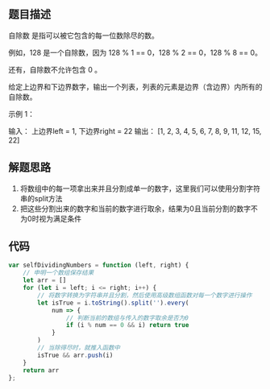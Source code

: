 ## 题目描述

自除数 是指可以被它包含的每一位数除尽的数。

例如，128 是一个自除数，因为 128 % 1 == 0，128 % 2 == 0，128 % 8 == 0。

还有，自除数不允许包含 0 。

给定上边界和下边界数字，输出一个列表，列表的元素是边界（含边界）内所有的自除数。

示例 1：

输入： 
上边界left = 1, 下边界right = 22
输出： [1, 2, 3, 4, 5, 6, 7, 8, 9, 11, 12, 15, 22]

## 解题思路

1. 将数组中的每一项拿出来并且分割成单一的数字，这里我们可以使用分割字符串的split方法
2. 把这些分割出来的数字和当前的数字进行取余，结果为0且当前分割的数字不为0时视为满足条件

## 代码

```js
var selfDividingNumbers = function (left, right) {
    // 申明一个数组保存结果
    let arr = []
    for (let i = left; i <= right; i++) {
        // 将数字转换为字符串并且分割，然后使用高级数组函数对每一个数字进行操作
        let isTrue = i.toString().split('').every(
            num => {
                // 判断当前的数组与传入的数字取余是否为0
                if (i % num == 0 && i) return true
            }
        )
        // 当除得尽时，就推入函数中
        isTrue && arr.push(i)
    }
    return arr
};
```
